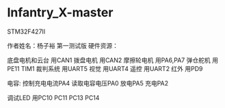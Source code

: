 # Infantry_X-master
 STM32F427II

作者姓名：杨子裕
第一测试版
硬件资源：

底盘电机和云台  		用CAN1
拨盘电机           	 	用CAN2
摩擦轮电机         		用PA6,PA7
弹仓舵机            	用PE11 TIM1
裁判系统            	用UART5
视觉                   	用UART4
遥控	        		用UART2
红外 	        		用PD9

电容: 	       			控制充电电流PA4 
						读取电容电压PA0 
						放电PA5 
						充电PA2

调试LED            	用PC10 PC11 PC13 PC14
